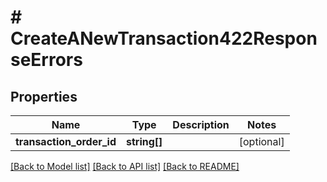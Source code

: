 # # CreateANewTransaction422ResponseErrors

## Properties

Name | Type | Description | Notes
------------ | ------------- | ------------- | -------------
**transaction_order_id** | **string[]** |  | [optional]

[[Back to Model list]](../../README.md#models) [[Back to API list]](../../README.md#endpoints) [[Back to README]](../../README.md)
